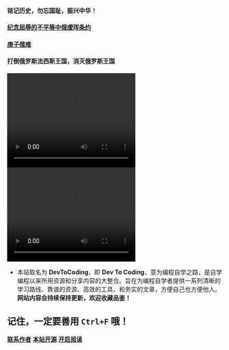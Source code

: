 
#### 铭记历史，勿忘国耻，振兴中华！
####  [纪念屈辱的不平等中俄瑷珲条约](https://baike.baidu.com/item/%E7%91%B7%E7%8F%B2%E6%9D%A1%E7%BA%A6/359519)
#### [庚子俄难](https://baike.baidu.com/item/%E5%BA%9A%E5%AD%90%E4%BF%84%E9%9A%BE/10043355?fr=aladdin)
#### 打倒俄罗斯法西斯王国，消灭俄罗斯王国

<video width="300" height="220" controls>
        <source src="https://laoliang1.oss-cn-hangzhou.aliyuncs.com/%E5%88%B0%E5%BA%95%E6%98%AF%E5%8E%86%E5%8F%B2%E7%85%A7%E8%BF%9B%E7%8E%B0%E5%AE%9E%20%E8%BF%98%E6%98%AF%E7%8E%B0%E5%AE%9E%E5%BD%B1%E5%93%8D%E5%8E%86%E5%8F%B2.mp4" type="video/mp4" autoplay="autoplay">
</video>

<video width="300" height="220" controls>
        <source src="https://laoliang1.oss-cn-hangzhou.aliyuncs.com/%E8%80%81%E6%A2%81%EF%BC%9A%E9%BB%91%E9%BE%99%E6%B1%9F%E7%AC%AC%E4%B8%80%E5%B0%86%E5%86%9B%20%E7%9C%9F%E6%AD%A3%E7%9A%84%E6%B0%91%E6%97%8F%E8%8B%B1%E9%9B%84%E8%90%A8%E5%B8%83%E7%B4%A0.mp4" type="video/mp4">
</video>

<!-- ![logo](https://2022tiger.oss-cn-beijing.aliyuncs.com/background.jpeg?versionId=CAEQHxiBgICT5d.YjBgiIDU3YjdlNzZkMGU0YzQ0YjI5NWNlNjY5ZGEyYjNmZWY2) -->

- 本站取名为 **DevToCoding**，即 **Dev To Coding**，意为编程自学之路，是自学编程以来所用资源和分享内容的大整合。旨在为编程自学者提供一系列清晰的学习路线、靠谱的资源、高效的工具、和务实的文章，方便自己也方便他人。**网站内容会持续保持更新，欢迎收藏品鉴！**

## 记住，一定要善用 `Ctrl+F` 哦！

[**联系作者**](https://github.com/lzhjavagithub/JavaStudy)
[**本站开源**](https://github.com/lzhjavagithub/knowledge)
[**开启阅读**](README.md)

